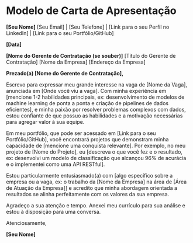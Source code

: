 # Modelo de Carta de Apresentação

**[Seu Nome]**
[Seu Email] | [Seu Telefone] | [Link para o seu Perfil no LinkedIn] | [Link para o seu Portfólio/GitHub]

**[Data]**

**[Nome do Gerente de Contratação (se souber)]**
[Título do Gerente de Contratação]
[Nome da Empresa]
[Endereço da Empresa]

**Prezado(a) [Nome do Gerente de Contratação],**

Escrevo para expressar meu grande interesse na vaga de [Nome da Vaga], anunciada em [Onde você viu a vaga]. Com minha experiência em [mencione 1-2 habilidades principais, ex: desenvolvimento de modelos de machine learning de ponta a ponta e criação de pipelines de dados eficientes], e minha paixão por resolver problemas complexos com dados, estou confiante de que possuo as habilidades e a motivação necessárias para agregar valor à sua equipe.

Em meu portfólio, que pode ser acessado em [Link para o seu Portfólio/GitHub], você encontrará projetos que demonstram minha capacidade de [mencione uma conquista relevante]. Por exemplo, no meu projeto de [Nome do Projeto], eu [descreva o que você fez e o resultado, ex: desenvolvi um modelo de classificação que alcançou 96% de acurácia e o implementei como uma API RESTful].

Estou particularmente entusiasmado(a) com [algo específico sobre a empresa ou a vaga, ex: o trabalho da [Nome da Empresa] na área de [Área de Atuação da Empresa]] e acredito que minha abordagem orientada a resultados se alinha perfeitamente com os valores da sua empresa.

Agradeço a sua atenção e tempo. Anexei meu currículo para sua análise e estou à disposição para uma conversa.

Atenciosamente,

**[Seu Nome]**

